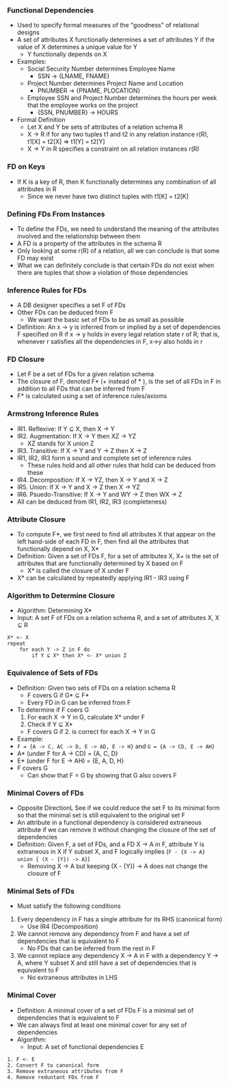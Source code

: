 ### Functional Dependencies
 - Used to specify formal measures of the "goodness" of relational designs
 - A set of attributes X functionally determines a set of attributes Y if the value of X determines a unique value for Y
	 - Y functionally depends on X
 - Examples:
	 - Social Security Number determines Employee Name
		 - SSN -> {LNAME, FNAME}
	 - Project Number determines Project Name and Location
		 - PNUMBER -> {PNAME, PLOCATION}
	 - Employee SSN and Project Number determines the hours per week that the employee works on the project
		 - {SSN, PNUMBER} -> HOURS
 - Formal Definition
	 - Let X and Y be sets of attributes of a relation schema R
	 - X -> R if for any two tuples t1 and t2 in any relation instance r(R), t1[X] = t2[X] => t1[Y] = t2[Y]
	 - X -> Y in R specifies a constraint on all relation instances r(R)

### FD on Keys
 - If K is a key of R, then K functionally determines any combination of all attributes in R
	 - Since we never have two distinct tuples with t1[K] = t2[K]

### Defining FDs From Instances
 - To define the FDs, we need to understand the meaning of the attributes involved and the relationship between them
 - A FD is a property of the attributes in the schema R
 - Only looking at some r(R) of a relation, all we can conclude is that some FD may exist
 - What we can definitely conclude is that certain FDs do not exist when there are tuples that show a violation of those dependencies

### Inference Rules for FDs
 - A DB designer specifies a set F of FDs
 - Other FDs can be deduced from F
	 - We want the basic set of FDs to be as small as possible
 - Definition: An x -> y is inferred from or implied by a set of dependencies F specified on R if x -> y holds in every legal relation state r of R; that is, whenever r satisfies all the dependencies in F, x->y also holds in r

### FD Closure
 - Let F be a set of FDs for a given relation schema
 - The closure of F, denoted F* (+ instead of * ), is the set of all FDs in F in addition to all FDs that can be inferred from F
 - F* is calculated using a set of inference rules/axioms

### Armstrong Inference Rules
 - IR1. Reflexive: If Y ⊆ X, then X -> Y
 - IR2. Augmentation: If X -> Y then XZ -> YZ
	 - XZ stands for X union Z
 - IR3. Transitive: If X -> Y and Y -> Z then X -> Z
 - IR1, IR2, IR3 form a sound and complete set of inference rules
	 - These rules hold and all other rules that hold can be deduced from these
 - IR4. Decomposition: If X -> YZ, then X -> Y and X -> Z
 - IR5. Union: If X -> Y and X -> Z then X -> YZ
 - IR6. Psuedo-Transitive: If X -> Y and WY -> Z then WX -> Z
 - All can be deduced from IR1, IR2, IR3 (completeness)

### Attribute Closure
 - To compute F*, we first need to find all attributes X that appear on the left hand-side of each FD in F, then find all the attributes that functionally depend on X, X*
 - Definition: Given a set of FDs F, for a set of attributes X, X+ is the set of attributes that are functionally determined  by X based on F
	- X* is called the closure of X under F
 - X* can be calculated by  repeatedly applying IR1 - IR3 using F

### Algorithm to Determine Closure
 - Algorithm: Determining X*
 - Input: A set F of FDs on a relation schema R, and a set of attributes X, X ⊆ R
```
X* <- X
repeat
	for each Y -> Z in F do
		if Y ⊆ X* then X* <- X* union Z
```

### Equivalence of Sets of FDs
 - Definition: Given two sets of FDs on a relation schema R
	 - F covers G if G* ⊆ F*
	 - Every FD in G can be inferred from F
 - To determine if F coers G
	 1. For each X -> Y in G, calculate X* under F
	 2. Check if Y ⊆ X*
	 - F covers G if 2. is correct for each X -> Y in G
 - Example:
 - `F = {A -> C, AC -> D, E -> AD, E -> H}` and `G = {A -> CD, E -> AH}`
 - A* (under F for A -> CD) = {A, C, D}
 - E* (under F for E -> AH) = {E, A, D, H}
 - F covers G
	 - Can show that F = G by showing that G also covers F

### Minimal Covers of FDs
 - Opposite DirectionL See if we could reduce the set F to its minimal form so that the minimal set is still equivalent to the original set F
 - An attribute in a functional dependency is considered extraneous attribute if we can remove it without changing the closure of the set of dependencies
 - Definition: Given F, a set of FDs, and a FD X -> A in F, attribute Y is extraneous in X if Y subset X, and F logically implies (`F - {X -> A} union { (X - {Y}) -> A}`)
	 - Removing X -> A but keeping (X - {Y}) -> A does not change the closure of F

### Minimal Sets of FDs
 - Must satisfy the following conditions
 1. Every dependency in F has a single attribute for its RHS (canonical form)
	 - Use IR4 (Decomposition)
 2. We cannot remove any dependency from F and have a set of dependencies that is equivalent to F
	 - No FDs that can be inferred from the rest in F
 3. We cannot replace any dependency X -> A in F with a dependency Y -> A, where Y subset X and still have a set of dependencies that is equivalent to F
	 - No extraneous attributes in LHS

### Minimal Cover
 - Definition: A minimal cover of a set of FDs F is a minimal set of dependencies that is equivalent to F
 - We can always find at least one minimal cover for any set of dependencies
 - Algorithm:
	 - Input: A set of functional dependencies E
```
1. F <- E
2. Convert F to canonical form
3. Remove extraneous attributes from F
4. Remove reduntant FDs from F
```